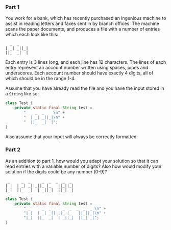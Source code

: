### Part 1
You work for a bank, which has recently purchased an ingenious machine to assist in reading letters and faxes sent in by branch offices. 
The machine scans the paper documents, and produces a file with a number of entries which each look like this:

```
  _  _    
| _| _||_|
||_  _|  | 

```

Each entry is 3 lines long, and each line has 12 characters. The lines of each entry represent an account number written using spaces, pipes and underscores. Each account number should have exactly 4 digits, all of which should be in the range 1-4.

Assume that you have already read the file and you have the input stored in a `String` like so:

```java
class Test {
    private static final String test =
        "    _  _    \n" +
        "  | _| _||_|\n" +
        "  ||_  _|  |";
}
```

Also assume that your input will always be correctly formatted.


### Part 2

As an addition to part 1, how would you adapt your solution so that it can read entries with a variable number of digits? Also how would modify your solution if 
the digits could be any number (0-9)?
```
 _     _  _     _  _  _  _  _ 
| |  | _| _||_||_ |_   ||_||_|
|_|  ||_  _|  | _||_|  ||_| _|
``` 

```java
class Test {
    private static final String test =
        " _     _  _     _  _  _  _  _ \n" +
        "| |  | _| _||_||_ |_   ||_||_|\n" +
        "|_|  ||_  _|  | _||_|  ||_| _|";
}
```